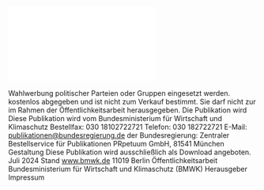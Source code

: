 ![./pages/page2.pdf](../assets/./pages/page2.pdf)




Wahlwerbung politischer Parteien oder Gruppen eingesetzt werden.
kostenlos abgegeben und ist nicht zum Verkauf bestimmt. Sie darf nicht zur
im Rahmen der Öffentlichkeitsarbeit herausgegeben. Die Publikation wird
Diese Publikation wird vom Bundesministerium für Wirtschaft und Klimaschutz
Bestellfax: 030 18102722721
Telefon: 030 182722721
E-Mail: publikationen@bundesregierung.de
der Bundesregierung:
Zentraler Bestellservice für Publikationen
PRpetuum GmbH, 81541 München
Gestaltung
Diese Publikation wird ausschließlich als Download angeboten.
Juli 2024
Stand
www.bmwk.de
11019 Berlin
Öffentlichkeitsarbeit
Bundesministerium für Wirtschaft und Klimaschutz (BMWK)
Herausgeber
Impressum

